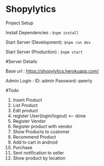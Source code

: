 # Shopylytics

Project Setup 

 Install Dependencies : `$npm install`

 Start Server (Development): `$npm run dev`

 Start Server (Production) : `$npm start`

#Server Details

Base url : https://shopylytics.herokuapp.com/

Admin Login :
	ID: admin
	Password: qwerty

#Todo

1. Insert Product
2. List Product
3. Edit product
4. register User(login/logout) <-- done
5. Register Vendor 
6. Register product with vendor
7. Show Products to customer 
8. Recommend Product
9. Add to cart in android 
10. Purchase 
11. Sent notification to seller 
12. Show product by location 


